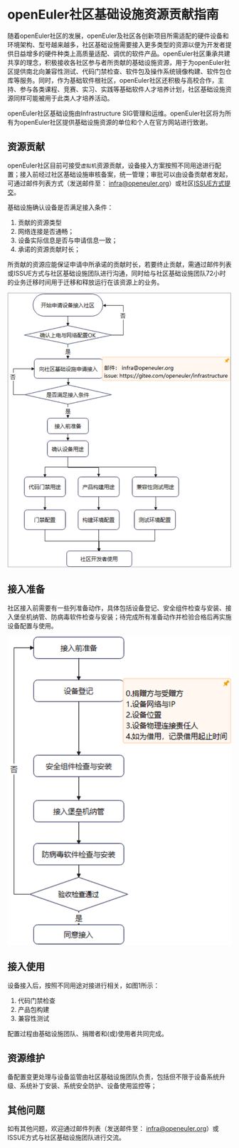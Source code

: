 # openEuler社区基础设施资源贡献指南

随着openEuler社区的发展，openEuler及社区各创新项目所需适配的硬件设备和环境架构、型号越来越多，社区基础设施需要接入更多类型的资源以便为开发者提供日益增多的硬件种类上高质量适配、调优的软件产品。openEuler社区秉承共建共享的理念，积极接收各社区参与者所贡献的基础设施资源，用于为openEuler社区提供南北向兼容性测试、代码门禁检查、软件包及操作系统镜像构建、软件包仓库等服务。同时，作为基础软件根社区，openEuler社区还积极与高校合作，主持、参与各类课程、竞赛、实习、实践等基础软件人才培养计划，社区基础设施资源同样可能被用于此类人才培养活动。

openEuler社区基础设施由Infrastructure SIG管理和运维。openEuler社区将为所有为openEuler社区提供基础设施资源的单位和个人在官方网站进行致谢。


## 资源贡献

openEuler社区目前可接受`虚拟机`资源贡献，设备接入方案按照不同用途进行配置；接入前经过社区基础设施审核备案，统一管理；审批可以由设备贡献者发起，可通过邮件列表方式（发送邮件至： infra@openeuler.org）或社区[ISSUE方式提交](https://gitee.com/openeuler/infrastructure/issues)。

基础设施确认设备是否满足接入条件：

1. 贡献的资源类型
2. 网络连接是否通畅；
3. 设备实际信息是否与申请信息一致；
4. 承诺的资源贡献时长；

所贡献的资源应能保证申请中所承诺的贡献时长，若要终止贡献，需通过邮件列表或ISSUE方式与社区基础设施团队进行沟通，同时给与社区基础设施团队72小时的业务迁移时间用于迁移和释放运行在该资源上的业务。

![donate_flow](./images/donate_flow.png)

## 接入准备

社区接入前需要有一些列准备动作，具体包括设备登记、安全组件检查与安装、接入堡垒机纳管、防病毒软件检查与安装；待完成所有准备动作并检验合格后再实施设备配置与使用。

![before_donate](./images/before_donate.png)

## 接入使用

设备接入后，按照不同用途对接进行相关，如图1所示：

1. 代码门禁检查
2. 产品包构建
3. 兼容性测试

配置过程由基础设施团队、捐赠者和(或)使用者共同完成。

## 资源维护

备配置变更处理与设备监管由社区基础设施团队负责，包括但不限于设备系统升级、系统补丁安装、系统安全防护、设备使用监控等；

## 其他问题

如有其他问题，欢迎通过邮件列表（发送邮件至： infra@openeuler.org）或ISSUE方式与社区基础设施团队进行交流。

